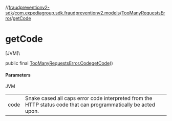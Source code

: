 //[fraudpreventionv2-sdk](../../../index.md)/[com.expediagroup.sdk.fraudpreventionv2.models](../index.md)/[TooManyRequestsError](index.md)/[getCode](get-code.md)

# getCode

[JVM]\

public final [TooManyRequestsError.Code](-code/index.md)[getCode](get-code.md)()

#### Parameters

JVM

| | |
|---|---|
| code | Snake cased all caps error code interpreted from the HTTP status code that can programmatically be acted upon. |
